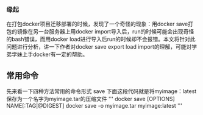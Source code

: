### 缘起
在打包docker项目迁移部署的时候，发现了一个奇怪的现象：用docker save打包的镜像在另一台服务器上用docker import导入后，run的时候可能会出现奇怪的bash错误，而用docker load进行导入后run的时候却不会报错。本文将针对此问题进行分析，讲一下作者对docker save export load import的理解，可能对学弟学妹上手docker有一定的帮助。

## 常用命令
先来看一下四种方法常用的命令形式
save
下面这段代码就是将myimage：latest保存为一个名字为myimage.tar的压缩文件
'''
docker save [OPTIONS] NAME[:TAG|@DIGEST]
docker save -o myimage.tar myimage:latest
'''
